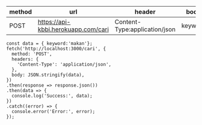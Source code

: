 | method | url                                | header                        | body    |
|--------|------------------------------------|-------------------------------|---------|
| POST   | https://api-kbbi.herokuapp.com/cari | Content-Type:application/json | keyword |


```
const data = { keyword:'makan'};
fetch('http://localhost:3000/cari', {
  method: 'POST',
  headers: {
    'Content-Type': 'application/json',
  },
  body: JSON.stringify(data),
})
.then(response => response.json())
.then(data => {
  console.log('Success:', data);
})
.catch((error) => {
  console.error('Error:', error);
});
```